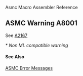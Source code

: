 Asmc Macro Assembler Reference

## ASMC Warning A8001

See [A2167](A2167.md)

_* Non ML compatible warning_

#### See Also

[ASMC Error Messages](readme.md)
